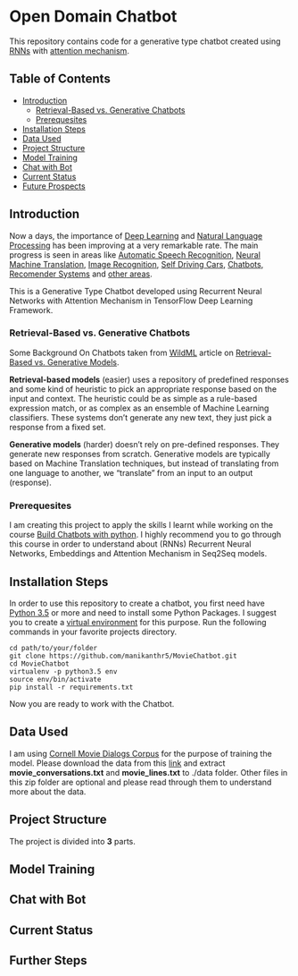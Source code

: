 # Open Domain Chatbot
This repository contains code for a generative type chatbot created using [RNNs](https://en.wikipedia.org/wiki/Recurrent_neural_network) with [attention mechanism](https://en.wikipedia.org/wiki/Recurrent_neural_network).

## Table of Contents
- [Introduction](#introduction)
  - [Retrieval-Based vs. Generative Chatbots](#retrieval-based-vs-generative-chatbots)
  - [Prerequesites](#prerequesites)
- [Installation Steps](#installation-steps)
- [Data Used](#data-used)
- [Project Structure](#project-structure)
- [Model Training](#model-training)
- [Chat with Bot](#chat-with-bot)
- [Current Status](#current-status)
- [Future Prospects](#future-prospects)

## Introduction
Now a days, the importance of [Deep Learning](https://en.wikipedia.org/wiki/Deep_learning) and [Natural Language Processing](https://en.wikipedia.org/wiki/Natural_language_processing) has been improving at a very remarkable rate. The main progress is seen in areas like [Automatic Speech Recognition](https://en.wikipedia.org/wiki/Speech_recognition), [Neural Machine Translation](https://en.wikipedia.org/wiki/Machine_translation), [Image Recognition](https://en.wikipedia.org/wiki/Computer_vision), [Self Driving Cars](https://en.wikipedia.org/wiki/Autonomous_car), [Chatbots](https://en.wikipedia.org/wiki/Chatbot), [Recomender Systems](https://en.wikipedia.org/wiki/Recommender_system) and [other areas](https://en.wikipedia.org/wiki/Deep_learning#Applications).

This is a Generative Type Chatbot developed using Recurrent Neural Networks with Attention Mechanism in TensorFlow Deep Learning Framework.


### Retrieval-Based vs. Generative Chatbots

Some Background On Chatbots taken from [WildML](http://www.wildml.com) article on [Retrieval-Based vs. Generative Models](http://www.wildml.com/2016/04/deep-learning-for-chatbots-part-1-introduction/).

**Retrieval-based models** (easier) uses a repository of predefined responses and some kind of heuristic to pick an appropriate response based on the input and context. The heuristic could be as simple as a rule-based expression match, or as complex as an ensemble of Machine Learning classifiers. These systems don’t generate any new text, they just pick a response from a fixed set.

**Generative models** (harder) doesn’t rely on pre-defined responses. They generate new responses from scratch. Generative models are typically based on Machine Translation techniques, but instead of translating from one language to another, we “translate” from an input to an output (response).

### Prerequesites

I am creating this project to apply the skills I learnt while working on the course [Build Chatbots with python](https://www.codecademy.com/paths/build-chatbots-with-python/). I highly recommend you to go through this course in order to understand about (RNNs) Recurrent Neural Networks, Embeddings and Attention Mechanism in Seq2Seq models.

## Installation Steps
In order to use this repository to create a chatbot, you first need have [Python 3.5](https://docs.python.org/3.5/) or more and need to install some Python Packages. I suggest you to create a [virtual environment](https://docs.python.org/3/tutorial/venv.html) for this purpose. Run the following commands in your favorite projects directory.
```
cd path/to/your/folder
git clone https://github.com/manikanthr5/MovieChatbot.git
cd MovieChatbot
virtualenv -p python3.5 env
source env/bin/activate
pip install -r requirements.txt
```

Now you are ready to work with the Chatbot.

## Data Used
I am using [Cornell Movie Dialogs Corpus](https://www.cs.cornell.edu/~cristian/Cornell_Movie-Dialogs_Corpus.html) for the purpose of training the model. Please download the data from this [link](http://www.cs.cornell.edu/~cristian/data/cornell_movie_dialogs_corpus.zip) and extract **movie_conversations.txt** and **movie_lines.txt** to ./data folder. Other files in this zip folder are optional and please read through them to understand more about the data.

## Project Structure
The project is divided into **3** parts.

## Model Training

## Chat with Bot

## Current Status

## Further Steps
